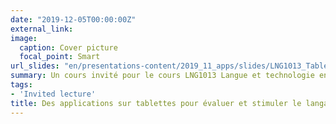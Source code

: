 ```yaml
---
date: "2019-12-05T00:00:00Z"
external_link: 
image:
  caption: Cover picture
  focal_point: Smart
url_slides: "en/presentations-content/2019_11_apps/slides/LNG1013_TablettesPourEvaluerStimulerLangage_Light.pdf"
summary: Un cours invité pour le cours LNG1013 Langue et technologie enseigné par Benoit Robichaud
tags:
- 'Invited lecture'
title: Des applications sur tablettes pour évaluer et stimuler le langage des enfants
---
```


